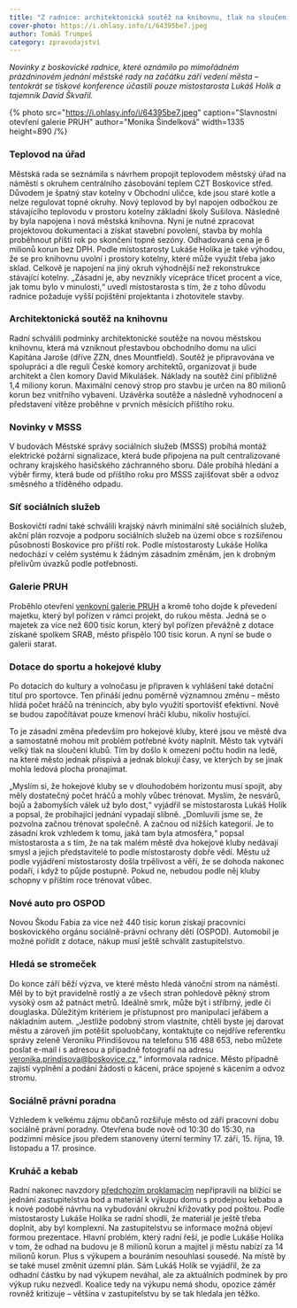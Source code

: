 ```yaml
---
title: "Z radnice: architektonická soutěž na knihovnu, tlak na sloučení hokejových klubů, neshoda na kruháči u pošty"
cover-photo: https://i.ohlasy.info/i/64395be7.jpeg
author: Tomáš Trumpeš
category: zpravodajství
---
```


*Novinky z boskovické radnice, které oznámilo po mimořádném prázdninovém jednání městské rady na začátku září vedení města – tentokrát se tiskové konference účastili pouze místostarosta Lukáš Holík a tajemník David Škvařil.*

{% photo src="https://i.ohlasy.info/i/64395be7.jpeg" caption="Slavnostní otevření galerie PRUH" author="Monika Šindelková" width=1335 height=890 /%}

### Teplovod na úřad

Městská rada se seznámila s návrhem propojit teplovodem městský úřad na náměstí s okruhem centrálního zásobování teplem CZT Boskovice střed. Důvodem je špatný stav kotelny v Obchodní uličce, kde jsou staré kotle a nelze regulovat topné okruhy. Nový teplovod by byl napojen odbočkou ze stávajícího teplovodu v prostoru kotelny základní školy Sušilova. Následně by byla napojena i nová městská knihovna. Nyní je nutné zpracovat projektovou dokumentaci a získat stavební povolení, stavba by mohla proběhnout příští rok po skončení topné sezóny. Odhadovaná cena je 6 milionů korun bez DPH. Podle místostarosty Lukáše Holíka je také výhodou, že se pro knihovnu uvolní i prostory kotelny, které může využít třeba jako sklad. Celkově je napojení na jiný okruh výhodnější než rekonstrukce stávající kotelny. „Zásadní je, aby nevznikly vícepráce třicet procent a více, jak tomu bylo v minulosti,“ uvedl místostarosta s tím, že z toho důvodu radnice požaduje vyšší pojištění projektanta i zhotovitele stavby.

### Architektonická soutěž na knihovnu

Radní schválili podmínky architektonické soutěže na novou městskou knihovnu, která má vzniknout přestavbou obchodního domu na ulici Kapitána Jaroše (dříve ZZN, dnes Mountfield). Soutěž je připravována ve spolupráci a dle regulí České komory architektů, organizovat ji bude architekt a člen komory David Mikulášek. Náklady na soutěž činí přibližně 1,4 miliony korun. Maximální cenový strop pro stavbu je určen na 80 milionů korun bez vnitřního vybavení. Uzávěrka soutěže a následně vyhodnocení a představení vítěze proběhne v prvních měsících příštího roku.

### Novinky v MSSS

V budovách Městské správy sociálních služeb (MSSS) probíhá montáž elektrické požární signalizace, která bude připojena na pult centralizované ochrany krajského hasičského záchranného sboru. Dále probíhá hledání a výběr firmy, která bude od příštího roku pro MSSS zajišťovat sběr a odvoz směsného a tříděného odpadu.

### Síť sociálních služeb

Boskovičtí radní také schválili krajský návrh minimální sítě sociálních služeb, akční plán rozvoje a podporu sociálních služeb na území obce s rozšířenou působností Boskovice pro příští rok. Podle místostarosty Lukáše Holíka nedochází v celém systému k žádným zásadním změnám, jen k drobným přelivům úvazků podle potřebnosti.

### Galerie PRUH

Proběhlo otevření [venkovní galerie PRUH](https://ohlasy.info/clanky/2023/05/pruh.html) a kromě toho dojde k převedení majetku, který byl pořízen v rámci projekt, do rukou města. Jedná se o majetek za více než 600 tisíc korun, který byl pořízen převážně z dotace získané spolkem SRAB, město přispělo 100 tisíc korun. A nyní se bude o galerii starat.

### Dotace do sportu a hokejové kluby

Po dotacích do kultury a volnočasu je připraven k vyhlášení také dotační titul pro sportovce. Ten přináší jednu poměrně významnou změnu – město hlídá počet hráčů na trénincích, aby bylo využití sportovišť efektivní. Nově se budou započítávat pouze kmenoví hráči klubu, nikoliv hostující.

To je zásadní změna především pro hokejové kluby, které jsou ve městě dva a samostatně mohou mít problém potřebné kvóty naplnit. Město tak vytváří velký tlak na sloučení klubů. Tím by došlo k omezení počtu hodin na ledě, na které město jednak přispívá a jednak blokují časy, ve kterých by se jinak mohla ledová plocha pronajímat.

„Myslím si, že hokejové kluby se v dlouhodobém horizontu musí spojit, aby měly dostatečný počet hráčů a mohly vůbec trénovat. Myslím, že nesvárů, bojů a žabomyších válek už bylo dost,“ vyjádřil se místostarosta Lukáš Holík a popsal, že probíhající jednání vypadají slibně. „Domluvili jsme se, že pozvolna začnou trénovat společně. A začnou od nižších kategorií. Je to zásadní krok vzhledem k tomu, jaká tam byla atmosféra,“ popsal místostarosta a s tím, že na tak malém městě dva hokejové kluby nedávají smysl a jejich představitelé to podle místostarosty dobře vědí. Městu už podle vyjádření místostarosty došla trpělivost a věří, že se dohoda nakonec podaří, i když to půjde postupně. Pokud ne, nebudou podle něj kluby schopny v příštím roce trénovat vůbec.

### Nové auto pro OSPOD

Novou Škodu Fabia za více než 440 tisíc korun získají pracovníci boskovického orgánu sociálně-právní ochrany dětí (OSPOD). Automobil je možné pořídit z dotace, nákup musí ještě schválit zastupitelstvo.

### Hledá se stromeček

Do konce září běží výzva, ve které město hledá vánoční strom na náměstí. Měl by to být pravidelně rostlý a ze všech stran pohledově pěkný strom vysoký osm až patnáct metrů. Ideálně smrk, může být i stříbrný, jedle či douglaska. Důležitým kritériem je přístupnost pro manipulaci jeřábem a nákladním autem. „Jestliže podobný strom vlastníte, chtěli byste jej darovat městu a zároveň jím potěšit spoluobčany, kontaktujte co nejdříve referentku správy zeleně Veroniku Přindišovou na telefonu 516 488 653, nebo můžete poslat e-mail i s adresou a případně fotografií na adresu veronika.prindisova@boskovice.cz,“ informovala radnice. Město případně zajistí vyplnění a podání žádosti o kácení, práce spojené s kácením a odvoz stromu. 

### Sociálně právní poradna

Vzhledem k velkému zájmu občanů rozšiřuje město od září pracovní dobu sociálně právní poradny. Otevřena bude nově od 10:30 do 15:30, na podzimní měsíce jsou předem stanoveny úterní termíny 17\. září, 15\. října, 19\. listopadu a 17\. prosince. 

### Kruháč a kebab

Radní nakonec navzdory [předchozím proklamacím](https://ohlasy.info/clanky/2024/07/kruhac-kebab.html) nepřipravili na blížící se jednání zastupitelstva bod a materiál k výkupu domu s prodejnou kebabu a k nové podobě návrhu na vybudování okružní křižovatky pod poštou. Podle místostarosty Lukáše Holíka se radní shodli, že materiál je ještě třeba doplnit, aby byl komplexní. Na zastupitelstvu se informace možná objeví formou prezentace. Hlavní problém, který radní řeší, je podle Lukáše Holíka v tom, že odhad na budovu je 8 milionů korun a majitel ji městu nabízí za 14 milionů korun. Plus s výkupem a bouráním nesouhlasí sousedé. Na místě by se také musel změnit územní plán. Sám Lukáš Holík se vyjádřil, že za odhadní částku by nad výkupem neváhal, ale za aktuálních podmínek by pro výkup ruku nezvedl. Koalice tedy na výkupu nemá shodu, opozice záměr rovněž kritizuje – většina v zastupitelstvu by se tak hledala jen těžko.
